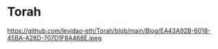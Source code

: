 # Torah

https://github.com/levidao-eth/Torah/blob/main/Blog/EA43A92B-6018-45BA-A28D-707D1F8A468E.jpeg
